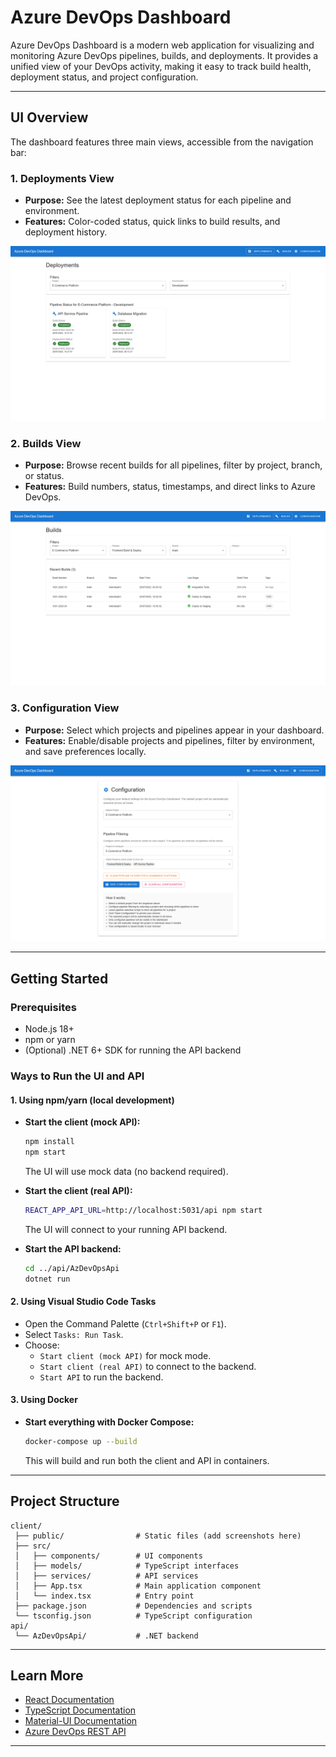 # Azure DevOps Dashboard

Azure DevOps Dashboard is a modern web application for visualizing and monitoring Azure DevOps pipelines, builds, and deployments. It provides a unified view of your DevOps activity, making it easy to track build health, deployment status, and project configuration.

---

## UI Overview

The dashboard features three main views, accessible from the navigation bar:

### 1. Deployments View
- **Purpose:** See the latest deployment status for each pipeline and environment.
- **Features:** Color-coded status, quick links to build results, and deployment history.

![Deployments View Screenshot](screenshots\deployments-view.png)

### 2. Builds View
- **Purpose:** Browse recent builds for all pipelines, filter by project, branch, or status.
- **Features:** Build numbers, status, timestamps, and direct links to Azure DevOps.

![Builds View Screenshot](screenshots/builds-view.png)

### 3. Configuration View
- **Purpose:** Select which projects and pipelines appear in your dashboard.
- **Features:** Enable/disable projects and pipelines, filter by environment, and save preferences locally.

![Configuration View Screenshot](screenshots/configuration-view.png)

---

## Getting Started

### Prerequisites

- Node.js 18+
- npm or yarn
- (Optional) .NET 6+ SDK for running the API backend

### Ways to Run the UI and API

#### 1. Using npm/yarn (local development)

- **Start the client (mock API):**
  ```bash
  npm install
  npm start
  ```
  The UI will use mock data (no backend required).

- **Start the client (real API):**
  ```bash
  REACT_APP_API_URL=http://localhost:5031/api npm start
  ```
  The UI will connect to your running API backend.

- **Start the API backend:**
  ```bash
  cd ../api/AzDevOpsApi
  dotnet run
  ```

#### 2. Using Visual Studio Code Tasks

- Open the Command Palette (`Ctrl+Shift+P` or `F1`).
- Select `Tasks: Run Task`.
- Choose:
  - `Start client (mock API)` for mock mode.
  - `Start client (real API)` to connect to the backend.
  - `Start API` to run the backend.

#### 3. Using Docker

- **Start everything with Docker Compose:**
  ```bash
  docker-compose up --build
  ```
  This will build and run both the client and API in containers.

---

## Project Structure

```
client/
 ├── public/                # Static files (add screenshots here)
 ├── src/
 │   ├── components/        # UI components
 │   ├── models/            # TypeScript interfaces
 │   ├── services/          # API services
 │   ├── App.tsx            # Main application component
 │   └── index.tsx          # Entry point
 ├── package.json           # Dependencies and scripts
 └── tsconfig.json          # TypeScript configuration
api/
 └── AzDevOpsApi/           # .NET backend
```

---

## Learn More

- [React Documentation](https://reactjs.org/)
- [TypeScript Documentation](https://www.typescriptlang.org/)
- [Material-UI Documentation](https://mui.com/)
- [Azure DevOps REST API](https://learn.microsoft.com/en-us/rest/api/azure/devops/)

---
